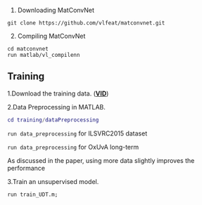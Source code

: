 
1. Downloading MatConvNet
```
git clone https://github.com/vlfeat/matconvnet.git
```

2. Compiling MatConvNet
```
cd matconvnet
run matlab/vl_compilenn
```

## Training

1.Download the training data. ([**VID**](data))

2.Data Preprocessing in MATLAB.

```matlab
cd training/dataPreprocessing
```
`run data_preprocessing` for ILSVRC2015 dataset

`run data_preprocessing` for OxUvA long-term

As discussed in the paper, using more data slightly improves the performance

3.Train an unsupervised model.
```
run train_UDT.m;
```
